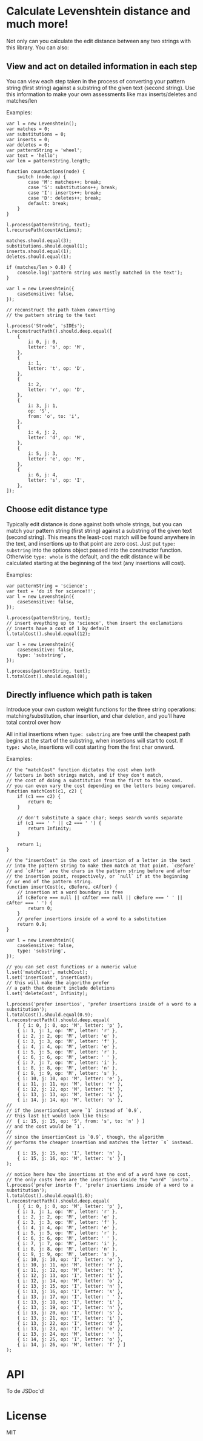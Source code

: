 # Calculate Levenshtein distance and much more!

Not only can you calculate the edit distance between any two strings with this library. You can also:

## View and act on detailed information in each step

You can view each step taken in the process of converting your pattern string (first string) against a substring of the given text (second string). Use this information to make your own assessments like max inserts/deletes and matches/len

Examples:

```
var l = new Levenshtein();
var matches = 0;
var substitutions = 0;
var inserts = 0;
var deletes = 0;
var patternString = 'wheel';
var text = 'hello';
var len = patternString.length;

function countActions(node) {
    switch (node.op) {
        case 'M': matches++; break;
        case 'S': substitutions++; break;
        case 'I': inserts++; break;
        case 'D': deletes++; break;
        default: break;
    }
}

l.process(patternString, text);
l.recursePath(countActions);

matches.should.equal(3);
substitutions.should.equal(1);
inserts.should.equal(1);
deletes.should.equal(1);

if (matches/len > 0.8) {
    console.log('pattern string was mostly matched in the text');
}
```

```
var l = new Levenshtein({
    caseSensitive: false,
});

// reconstruct the path taken converting
// the pattern string to the text

l.process('Strode', 'sIDEs');
l.reconstructPath().should.deep.equal([
    {
        i: 0, j: 0,
        letter: 's', op: 'M',
    },
    {
        i: 1,
        letter: 't', op: 'D',
    },
    {
        i: 2,
        letter: 'r', op: 'D',
    },
    {
        i: 3, j: 1,
        op: 'S',
        from: 'o', to: 'i',
    },
    {
        i: 4, j: 2,
        letter: 'd', op: 'M',
    },
    {
        i: 5, j: 3,
        letter: 'e', op: 'M',
    },
    {
        i: 6, j: 4,
        letter: 's', op: 'I',
    },
]);
```

## Choose edit distance type

Typically edit distance is done against both whole strings, but you can match your pattern string (first string) against a substring of the given text (second string). This means the least-cost match will be found anywhere in the text, and insertions up to that point are zero cost. Just put `type: substring` into the options object passed into the constructor function. Otherwise `type: whole` is the default, and the edit distance will be calculated starting at the beginning of the text (any insertions will cost).

Examples:

```
var patternString = 'science';
var text = 'do it for science!!';
var l = new Levenshtein({
    caseSensitive: false,
});

l.process(patternString, text);
// insert eveything up to 'science', then insert the exclamations
// inserts have a cost of 1 by default
l.totalCost().should.equal(12);

var l = new Levenshtein({
    caseSensitive: false,
    type: 'substring',
});

l.process(patternString, text);
l.totalCost().should.equal(0);
```

## Directly influence which path is taken

Introduce your own custom weight functions for the three string operations: matching/substitution, char insertion, and char deletion, and you'll have total control over how 

All initial insertions when `type: substring` are free until the cheapest path begins at the start of the substring, when insertions will start to cost. If `type: whole`, insertions will cost starting from the first char onward.

Examples:

```
// the "matchCost" function dictates the cost when both
// letters in both strings match, and if they don't match,
// the cost of doing a substitution from the first to the second.
// you can even vary the cost depending on the letters being compared.
function matchCost(c1, c2) {
    if (c1 === c2) {
        return 0;
    }

    // don't substitute a space char; keeps search words separate
    if (c1 === ' ' || c2 === ' ') {
        return Infinity;
    }

    return 1;
}

// the "insertCost" is the cost of insertion of a letter in the text
// into the pattern string to make them match at that point. `cBefore`
// and `cAfter` are the chars in the pattern string before and after
// the insertion point, respectively, or `null` if at the beginning
// or end of the pattern string.
function insertCost(c, cBefore, cAfter) {
    // insertion at a word boundary is free
    if (cBefore === null || cAfter === null || cBefore === ' ' || cAfter === ' ') {
        return 0;
    }
    // prefer insertions inside of a word to a substitution
    return 0.9;
}

var l = new Levenshtein({
    caseSensitive: false,
    type: 'substring',
});

// you can set cost functions or a numeric value
l.set('matchCost', matchCost);
l.set('insertCost', insertCost);
// this will make the algorithm prefer
// a path that doesn't include deletions
l.set('deleteCost', Infinity);

l.process('prefer insertios', 'prefer insertions inside of a word to a substitution');
l.totalCost().should.equal(0.9);
l.reconstructPath().should.deep.equal(
    [ { i: 0, j: 0, op: 'M', letter: 'p' },
    { i: 1, j: 1, op: 'M', letter: 'r' },
    { i: 2, j: 2, op: 'M', letter: 'e' },
    { i: 3, j: 3, op: 'M', letter: 'f' },
    { i: 4, j: 4, op: 'M', letter: 'e' },
    { i: 5, j: 5, op: 'M', letter: 'r' },
    { i: 6, j: 6, op: 'M', letter: ' ' },
    { i: 7, j: 7, op: 'M', letter: 'i' },
    { i: 8, j: 8, op: 'M', letter: 'n' },
    { i: 9, j: 9, op: 'M', letter: 's' },
    { i: 10, j: 10, op: 'M', letter: 'e' },
    { i: 11, j: 11, op: 'M', letter: 'r' },
    { i: 12, j: 12, op: 'M', letter: 't' },
    { i: 13, j: 13, op: 'M', letter: 'i' },
    { i: 14, j: 14, op: 'M', letter: 'o' },
//
// if the insertionCost were `1` instead of `0.9`,
// this last bit would look like this:
//  { i: 15, j: 15, op: 'S', from: 's', to: 'n' } ]
// and the cost would be `1`.
//
// since the insertionCost is `0.9`, though, the algorithm
// performs the cheaper insertion and matches the letter `s` instead.
//
    { i: 15, j: 15, op: 'I', letter: 'n' },
    { i: 15, j: 16, op: 'M', letter: 's' } ]
);

// notice here how the insertions at the end of a word have no cost.
// the only costs here are the insertions inside the "word" `insrto`.
l.process('prefer insrto f', 'prefer insertions inside of a word to a substitution');
l.totalCost().should.equal(1.8);
l.reconstructPath().should.deep.equal(
    [ { i: 0, j: 0, op: 'M', letter: 'p' },
    { i: 1, j: 1, op: 'M', letter: 'r' },
    { i: 2, j: 2, op: 'M', letter: 'e' },
    { i: 3, j: 3, op: 'M', letter: 'f' },
    { i: 4, j: 4, op: 'M', letter: 'e' },
    { i: 5, j: 5, op: 'M', letter: 'r' },
    { i: 6, j: 6, op: 'M', letter: ' ' },
    { i: 7, j: 7, op: 'M', letter: 'i' },
    { i: 8, j: 8, op: 'M', letter: 'n' },
    { i: 9, j: 9, op: 'M', letter: 's' },
    { i: 10, j: 10, op: 'I', letter: 'e' },
    { i: 10, j: 11, op: 'M', letter: 'r' },
    { i: 11, j: 12, op: 'M', letter: 't' },
    { i: 12, j: 13, op: 'I', letter: 'i' },
    { i: 12, j: 14, op: 'M', letter: 'o' },
    { i: 13, j: 15, op: 'I', letter: 'n' },
    { i: 13, j: 16, op: 'I', letter: 's' },
    { i: 13, j: 17, op: 'I', letter: ' ' },
    { i: 13, j: 18, op: 'I', letter: 'i' },
    { i: 13, j: 19, op: 'I', letter: 'n' },
    { i: 13, j: 20, op: 'I', letter: 's' },
    { i: 13, j: 21, op: 'I', letter: 'i' },
    { i: 13, j: 22, op: 'I', letter: 'd' },
    { i: 13, j: 23, op: 'I', letter: 'e' },
    { i: 13, j: 24, op: 'M', letter: ' ' },
    { i: 14, j: 25, op: 'I', letter: 'o' },
    { i: 14, j: 26, op: 'M', letter: 'f' } ]
);
```

# API

To de JSDoc'd!

# License

MIT
